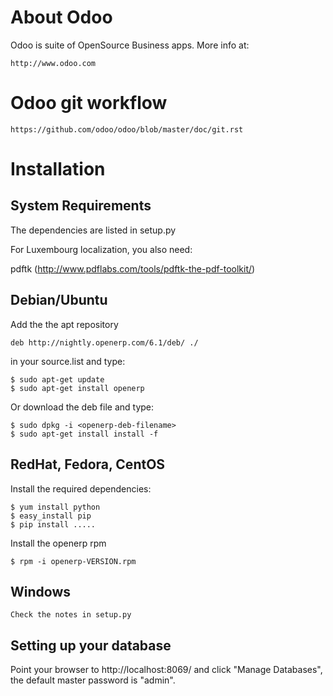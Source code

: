 About Odoo
==========

Odoo is suite of OpenSource Business apps. More info at:

    http://www.odoo.com

Odoo git workflow
=================

    https://github.com/odoo/odoo/blob/master/doc/git.rst

Installation
============

System Requirements
-------------------

The dependencies are listed in setup.py

For Luxembourg localization, you also need:

 pdftk (http://www.pdflabs.com/tools/pdftk-the-pdf-toolkit/)

Debian/Ubuntu
-------------

Add the the apt repository

    deb http://nightly.openerp.com/6.1/deb/ ./

in your source.list and type:

    $ sudo apt-get update
    $ sudo apt-get install openerp

Or download the deb file and type:

    $ sudo dpkg -i <openerp-deb-filename>
    $ sudo apt-get install install -f

RedHat, Fedora, CentOS
----------------------

Install the required dependencies:

    $ yum install python
    $ easy_install pip
    $ pip install .....

Install the openerp rpm

    $ rpm -i openerp-VERSION.rpm

Windows
-------

    Check the notes in setup.py

Setting up your database
------------------------

Point your browser to http://localhost:8069/ and click "Manage Databases", the
default master password is "admin".
